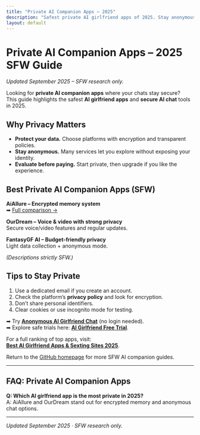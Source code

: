```yaml
---
title: "Private AI Companion Apps – 2025"
description: "Safest private AI girlfriend apps of 2025. Stay anonymous with encrypted chats, no login options, and secure AI companion platforms."
layout: default
---
```


# Private AI Companion Apps – 2025 SFW Guide

*Updated September 2025 – SFW research only.*

Looking for **private AI companion apps** where your chats stay secure?  
This guide highlights the safest **AI girlfriend apps** and **secure AI chat** tools in 2025.

## Why Privacy Matters
* **Protect your data.** Choose platforms with encryption and transparent policies.  
* **Stay anonymous.** Many services let you explore without exposing your identity.  
* **Evaluate before paying.** Start private, then upgrade if you like the experience.

## Best Private AI Companion Apps (SFW)
**AiAllure – Encrypted memory system**  
➡ [Full comparison →](https://www.aisextinghub.com/blog/best-ai-girlfriend-apps-2025)

**OurDream – Voice & video with strong privacy**  
Secure voice/video features and regular updates.

**FantasyGF AI – Budget-friendly privacy**  
Light data collection + anonymous mode.

*(Descriptions strictly SFW.)*

## Tips to Stay Private
1. Use a dedicated email if you create an account.  
2. Check the platform’s **privacy policy** and look for encryption.  
3. Don’t share personal identifiers.  
4. Clear cookies or use incognito mode for testing.  

➡ Try **[Anonymous AI Girlfriend Chat](https://ai-companion-guides.github.io/anonymous-ai-girlfriend-chat/)** (no login needed).  
➡ Explore safe trials here: **[AI Girlfriend Free Trial](https://ai-companion-guides.github.io/ai-girlfriend-free-trial/)**.  

For a full ranking of top apps, visit:  
**[Best AI Girlfriend Apps & Sexting Sites 2025](https://www.aisextinghub.com/blog/best-ai-girlfriend-apps-2025)**.  

Return to the [GitHub homepage](https://ai-companion-guides.github.io/) for more SFW AI companion guides.

---

## FAQ: Private AI Companion Apps

**Q: Which AI girlfriend app is the most private in 2025?**  
A: AiAllure and OurDream stand out for encrypted memory and anonymous chat options.  

---

*Updated September 2025 · SFW research only.*
